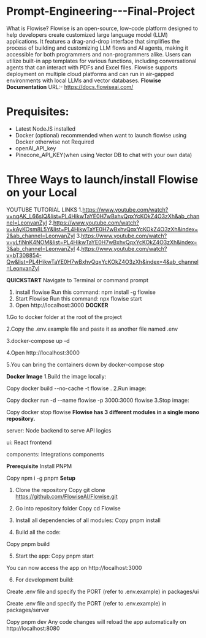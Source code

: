 # Prompt-Engineering---Final-Project
What is Flowise?
Flowise is an open-source, low-code platform designed to help developers create customized large language model (LLM) applications. It features a drag-and-drop interface that simplifies the process of building and customizing LLM flows and AI agents, making it accessible for both programmers and non-programmers alike. Users can utilize built-in app templates for various functions, including conversational agents that can interact with PDFs and Excel files. Flowise supports deployment on multiple cloud platforms and can run in air-gapped environments with local LLMs and vector databases​.
**Flowise Documentation** URL:- https://docs.flowiseai.com/
# Prequisites:
-  Latest NodeJS installed
-  Docker (optional) recommended when want to launch flowise using Docker otherwise not Required
-  openAI_API_key
-  Pinecone_API_KEY(when using Vector DB to chat with your own data)
# Three Ways to launch/install Flowise on your Local
YOUTUBE TUTORIAL LINKS
1.https://www.youtube.com/watch?v=nqAK_L66sIQ&list=PL4HikwTaYE0H7wBxhvQqxYcKOkZ4O3zXh&ab_channel=LeonvanZyl
2.https://www.youtube.com/watch?v=kAyKOsm8L5Y&list=PL4HikwTaYE0H7wBxhvQqxYcKOkZ4O3zXh&index=2&ab_channel=LeonvanZyl
3.https://www.youtube.com/watch?v=yLfiNnK4NOM&list=PL4HikwTaYE0H7wBxhvQqxYcKOkZ4O3zXh&index=3&ab_channel=LeonvanZyl
4.https://www.youtube.com/watch?v=bT308854-Qw&list=PL4HikwTaYE0H7wBxhvQqxYcKOkZ4O3zXh&index=4&ab_channel=LeonvanZyl

**QUICKSTART**
Navigate to Terminal or command prompt
1. install flowise
Run this command: npm install -g flowise
2. Start Flowise
Run this command: npx flowise start
3. Open http://localhost:3000
**DOCKER**

1.Go to docker folder at the root of the project

2.Copy the .env.example file and paste it as another file named .env

3.docker-compose up -d

4.Open http://localhost:3000

5.You can bring the containers down by docker-compose stop

**Docker Image**
1.Build the image locally:

Copy
docker build --no-cache -t flowise .
2.Run image:

Copy
docker run -d --name flowise -p 3000:3000 flowise
3.Stop image:

Copy
docker stop flowise
**Flowise has 3 different modules in a single mono repository.**

server: Node backend to serve API logics

ui: React frontend

components: Integrations components

**Prerequisite**
Install PNPM

Copy
npm i -g pnpm
**Setup**
1. Clone the repository
Copy
git clone https://github.com/FlowiseAI/Flowise.git

2. Go into repository folder
Copy
cd Flowise

3. Install all dependencies of all modules:
Copy
pnpm install

4. Build all the code:

Copy
pnpm build

5. Start the app:
Copy
pnpm start

You can now access the app on http://localhost:3000

6. For development build:

Create .env file and specify the PORT (refer to .env.example) in packages/ui

Create .env file and specify the PORT (refer to .env.example) in packages/server

Copy
pnpm dev
Any code changes will reload the app automatically on http://localhost:8080
